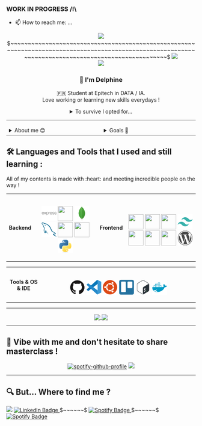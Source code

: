<!--
**Fyfynn/Fyfynn** is a ✨ _special_ ✨ repository because its `README.md` (this file) appears on your GitHub profile.
-->
 ### WORK IN PROGRESS /!\
 - 📫 How to reach me: ...<br>

<div align="center">
<img src="https://media.giphy.com/media/RlOAlt0Qmsw4CTIELN/giphy.gif"/>
$~~~~~~~~~~~~~~~~~~~~~~~~~~~~~~~~~~~~~~~~~~~~~~~~~~~~~~~~~~~~~~~~~~~~~~~~~~~~~~~~~~~~~~~~~~~~~~~~~~~~~~~~~~~~~~~~~~~~~~~~~~~~~~~~~~~~~~~~~~~~~~~~~~~~$
<img src="https://media.giphy.com/media/9nuXRx5EfGsKc/giphy.gif"/>
</div>

<div id="header" align="center">
  <img src="https://media.giphy.com/media/QTfX9Ejfra3ZmNxh6B/giphy.gif" width="200"/>
  
   ### :wave: I'm Delphine 
 
  :fr: Student at Epitech in DATA / IA. 
  <br>
  Love working or learning new skills everydays !</br>
  
  <details><summary>To survive I opted for...</summary><img src="https://media.giphy.com/media/TjjrLK3XZkdgJRvoZJ/giphy.gif" width="200"/></details>
  </p>
  </div>
  
  
  <table>
  <tr>
    <td>
      <img width="395" height="1">
        <details><summary>About me 😊</summary> 
          <p>
          <hr />
        - 🔭 I’m currently working on Python !<br>
        - 🌱 I’m currently learning on many things !<br>
        - 🔍 I’m looking for an internship and opportunities !<br>
        - ⭐ I love draw, pixel art, video games, compose music, sew, and running sometimes !
          </p>
        </details>
    </td>
    <td>
      <img width="395" height="1">
        <details><summary>Goals 🎯</summary> 
          <p>
            <hr />
           - 💻 This week I spent my time on my first Portofolio's design !<br>
           - :books: I want to improve my knowledge of English !<br>
           - :hourglass_flowing_sand: I really want to improve my old projects !
          </p>
        </details>
    </td>
  </tr>
</table>
  
  ## :hammer_and_wrench: Languages and Tools that I used and still learning :
  
  <p> All of my contents is made with :heart:	 and meeting incredible people on the way ! 
  
<table>
  <tr>
   <th><p>Backend</p></th>
    <td align="center">
      <img width="300" height="1">
      <p>  
       <img src="https://github.com/devicons/devicon/blob/master/icons/express/express-original-wordmark.svg" width=40px height=40px /> <img src="https://cdn.jsdelivr.net/gh/devicons/devicon/icons/nodejs/nodejs-plain-wordmark.svg" width=40px height=40px /> <img src="https://github.com/devicons/devicon/blob/master/icons/mongodb/mongodb-original.svg" width=40px height=40px /> <img src="https://github.com/devicons/devicon/blob/master/icons/mysql/mysql-plain.svg" width=40px height=40px /> <img src="https://cdn.jsdelivr.net/gh/devicons/devicon/icons/php/php-plain.svg" width=40px height=40px /> <img src="https://cdn.jsdelivr.net/gh/devicons/devicon/icons/laravel/laravel-plain.svg" width=40px height=40px /> <img src="https://github.com/devicons/devicon/blob/master/icons/python/python-original.svg" width=40px height=40px />
      </p>
    </td>
   <th><p>Frontend</p></th>
    <td align="center">
      <img width="300" height="1">
      <p>  
        <img src="https://cdn.jsdelivr.net/gh/devicons/devicon/icons/javascript/javascript-plain.svg" width=40px height=40px /> <img src="https://cdn.jsdelivr.net/gh/devicons/devicon/icons/vuejs/vuejs-original.svg" width=40px height=40px /> <img src="https://cdn.jsdelivr.net/gh/devicons/devicon/icons/vuetify/vuetify-original.svg" width=40px height=40px /> <img src="https://github.com/devicons/devicon/blob/master/icons/tailwindcss/tailwindcss-plain.svg" width=40px height=40px /> <img src="https://cdn.jsdelivr.net/gh/devicons/devicon/icons/html5/html5-plain.svg" width=40px height=40px /> <img src="https://cdn.jsdelivr.net/gh/devicons/devicon/icons/css3/css3-plain.svg" width=40px height=40px /> <img src="https://cdn.jsdelivr.net/gh/devicons/devicon/icons/bootstrap/bootstrap-plain.svg" width=40px height=40px /> <img src="https://github.com/devicons/devicon/blob/master/icons/wordpress/wordpress-plain.svg" width=40px height=40px />
      </p>
    </td>
  </tr>
</table>
<table>
 <tr>
   <th><p>Tools & OS & IDE</p></th>
    <td align="center">
      <img width="735" height="1">
      <p>  
        <img src="https://github.com/devicons/devicon/blob/master/icons/github/github-original.svg" width=40px height=40px />   <img src="https://github.com/devicons/devicon/blob/master/icons/vscode/vscode-original.svg" width=40px height=40px /> <img src="https://github.com/devicons/devicon/blob/master/icons/ubuntu/ubuntu-plain.svg" width=40px height=40px /> <img src="https://github.com/devicons/devicon/blob/master/icons/trello/trello-plain.svg" width=40px height=40px /> <img src="https://github.com/devicons/devicon/blob/master/icons/bash/bash-original.svg" width=40px height=40px /> <img src="https://github.com/devicons/devicon/blob/master/icons/docker/docker-plain.svg" width=40px height=40px />
      </p>
    </td>
  </tr>
</table>

---

<div align="center">
<a href="https://github.com/fyfynn/github-readme-stats">
  <img align="center" src="https://github-readme-stats.vercel.app/api/top-langs/?username=fyfynn&layout=compact&theme=tokyonight" />
</a>
<a href="https://github.com/fyfynn/convoychat">
  <img align="center" src="https://github-readme-stats.vercel.app/api?username=fyfynn&show_icons=true&theme=tokyonight" />
</a>
</div>

---
 
 ## :dancer: Vibe with me and don't hesitate to share masterclass !
 
<div align="center">
 
[![spotify-github-profile](https://spotify-github-profile.vercel.app/api/view?uid=11178034244&cover_image=true&theme=novatorem&bar_color=a33e8d&bar_color_cover=false)](https://spotify-github-profile.vercel.app/api/view?uid=11178034244&redirect=true)
 <img src="https://media.giphy.com/media/J61swiurHE3dZj6I5g/giphy.gif" width="200"/>
</div>

---

## 🔍 But... Where to find me ?



<p align="left"> 
 <img src="https://media.giphy.com/media/Yf7kN6Xdle87K/giphy.gif" width="200"/>
    <a href="your-linkedin-URL">
      <img src="https://img.shields.io/badge/LinkedIn-blue?style=for-the-badge&logo=linkedin&logoColor=white" alt="LinkedIn Badge"/>
    </a>
$~~~~~~$
    <a href="your-youtube-URL">
      <img src="https://img.shields.io/badge/Microsoft_Outlook-0078D4?style=for-the-badge&logo=microsoft-outlook&logoColor=white" alt="Spotify Badge"/>
    </a>
$~~~~~~$
    <a href="your-youtube-URL">
      <img src="https://img.shields.io/badge/Gmail-D14836?style=for-the-badge&logo=gmail&logoColor=white" alt="Spotify Badge"/>
    </a>

 </p>
 

